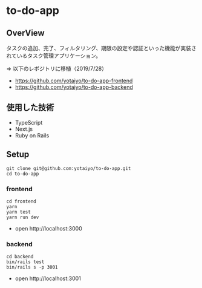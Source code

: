 # to-do-app

## OverView
タスクの追加、完了、フィルタリング、期限の設定や認証といった機能が実装されているタスク管理アプリケーション。  

=> 以下のレポジトリに移植（2019/7/28）
- https://github.com/yotaiyo/to-do-app-frontend
- https://github.com/yotaiyo/to-do-app-backend


## 使用した技術
- TypeScript
- Next.js
- Ruby on Rails

## Setup
```
git clone git@github.com:yotaiyo/to-do-app.git
cd to-do-app
```

### frontend
```
cd frontend
yarn
yarn test
yarn run dev
```
- open http://localhost:3000

### backend
```
cd backend
bin/rails test
bin/rails s -p 3001
```
- open http://localhost:3001 
